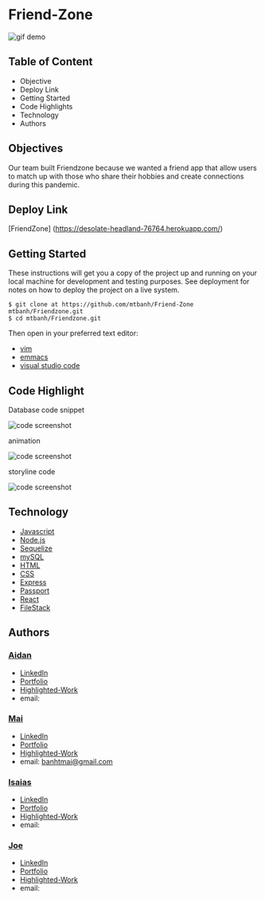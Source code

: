 # Friend-Zone

![gif demo]()

## Table of Content
- Objective
- Deploy Link
- Getting Started
- Code Highlights
- Technology
- Authors

## Objectives
Our team built Friendzone because we wanted a friend app that allow users to match up with those who share their hobbies and create connections during this pandemic. 

## Deploy Link

[FriendZone] (https://desolate-headland-76764.herokuapp.com/)

## Getting Started
These instructions will get you a copy of the project up and running on your local machine for development and testing purposes. See deployment for notes on how to deploy the project on a live system.

```
$ git clone at https://github.com/mtbanh/Friend-Zone
mtbanh/Friendzone.git
$ cd mtbanh/Friendzone.git

```
Then open in your preferred text editor:
- [vim](https://www.vim.org/) 
- [emmacs](https://www.gnu.org/software/emacs/)
- [visual studio code](https://code.visualstudio.com/) 

## Code Highlight
Database code snippet

![code screenshot]()

animation 

![code screenshot]()

storyline code 

![code screenshot]()



## Technology
* [Javascript](https://developer.mozilla.org/en-US/docs/Web/JavaScrip)
* [Node.js](https://node.js.org/)
* [Sequelize](https://sequelize.org/)
* [mySQL]()
* [HTML](https://en.wikipedia.org/wiki/HTML5)
* [CSS](https://www.w3.org/Style/CSS/Overview.en.html)
* [Express](https://expressjs.com/)
* [Passport](http://www.passportjs.org/)
* [React]()
* [FileStack]()



## Authors 
### [Aidan](https://github.com/aidansweeny)
- [LinkedIn]()
- [Portfolio]( )
- [Highlighted-Work]( )
- email: 

### [Mai](https://github.com/mtbanh)
- [LinkedIn](https://www.linkedin.com/in/banhtmai/)
- [Portfolio]()
- [Highlighted-Work]()
- email: banhtmai@gmail.com

### [Isaias](https://github.com/idelmundo)
- [LinkedIn]( )
- [Portfolio]( )
- [Highlighted-Work]( )
- email: 

### [Joe](https://github.com/jdavis3333)
- [LinkedIn]()
- [Portfolio]()
- [Highlighted-Work]()
- email: 
